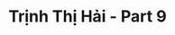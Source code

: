 ---
layout: album
resource: instagram
title: "Trịnh Thị Hải - Part 9"
description: "Instagram album of Trịnh Thị Hải, part 9.</br> Username: iamhaiiii"
active: gallery
album-title: "Trịnh Thị Hải"
images:
  - image_path: iamhaiiii/9/20240811_163114_454681463_591033676788791_1078502200215441798_n.jpg
  - image_path: iamhaiiii/9/20240811_163114_454728891_1155799245474955_4723305817143607349_n.jpg
  - image_path: iamhaiiii/9/20240811_163114_455028615_1035453914192310_8893432855407698981_n.jpg
  - image_path: iamhaiiii/9/20240903_225830_458085329_496105179806884_6227514795342233431_n.jpg
  - image_path: iamhaiiii/9/20240903_225830_458181228_1734827433720151_622318191785525437_n.jpg
  - image_path: iamhaiiii/9/20240903_225830_458243319_494199716718941_7013483364630562094_n.jpg
  - image_path: iamhaiiii/9/20240903_225830_458284351_1533318550650732_4305401084162888234_n.jpg
  - image_path: iamhaiiii/9/20240906_201003_458455650_1572235516838964_7792728023350104674_n.jpg
  - image_path: iamhaiiii/9/20240906_201003_458462100_433758463045160_2037237798371877683_n.jpg
  - image_path: iamhaiiii/9/20240906_201003_458478597_1928595967660268_4215528271449347489_n.jpg
  - image_path: iamhaiiii/9/20240906_201003_458540945_1211119779936868_2033102353080721242_n.jpg
  - image_path: iamhaiiii/9/20240906_201003_458921495_1050208479417416_670401411553955777_n.jpg
---